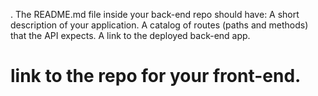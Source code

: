 .
The README.md file inside your back-end repo should have:
A short description of your application.
A catalog of routes (paths and methods) that the API expects.
A link to the deployed back-end app.


# link to the repo for your front-end. 
